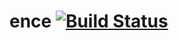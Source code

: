 # ence  [![Build Status](https://travis-ci.org/g-harel/ence.svg?branch=master)](https://travis-ci.org/g-harel/ence)
